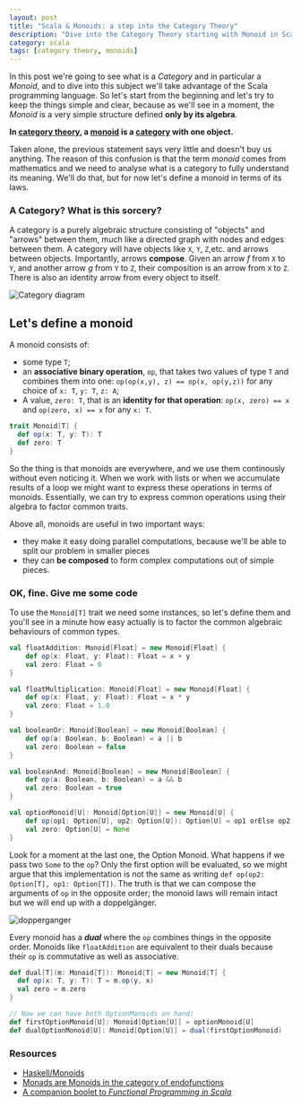 ```yaml
---
layout: post
title: "Scala & Monoids: a step into the Category Theory"
description: "Dive into the Category Theory starting with Monoid in Scala"
category: scala
tags: [category theory, monoids]
---
```


In this post we're going to see what is a *Category* and in particular a *Monoid*, and to dive into this subject we'll take advantage of the Scala programming language. So let's start from the beginning and let's try to keep the things simple and clear, because as we'll see in a moment, the *Monoid* is a very simple structure defined **only by its algebra**.

**In [category theory](http://en.wikipedia.org/wiki/Category_theory), a [monoid](http://en.wikipedia.org/wiki/Monoid_(category_theory)) is a [category](http://en.wikipedia.org/wiki/Category_(mathematics)) with one object.**

Taken alone, the previous statement says very little and doesn't buy us anything. The reason of this confusion is that the term *monoid* comes from mathematics and we need to analyse what is a category to fully understand its meaning. We'll do that, but for now let's define a monoid in terms of its laws.

### A Category? What is this sorcery?

A category is a purely algebraic structure consisting of "objects" and "arrows" between them, much like a directed graph with nodes and edges between them. A category will have objects like `X`, `Y`, `Z`,etc. and arrows between objects. Importantly, arrows **compose**. Given an arrow _f_ from `X` to `Y`, and another arrow _g_ from `Y` to `Z`, their composition is an arrow from `X` to `Z`. There is also an identity arrow from every object to itself.

![Category diagram](https://upload.wikimedia.org/wikipedia/commons/thumb/e/ef/Commutative_diagram_for_morphism.svg/400px-Commutative_diagram_for_morphism.svg.png)


## Let's define a monoid
A monoid consists of:

- some type `T`;
- an **associative binary operation**, `op`, that takes two values of type `T` and combines them into one: `op(op(x,y), z) == op(x, op(y,z))` for any choice of `x: T`, `y: T`, `z: A`;
- A value, `zero: T`, that is an **identity for that operation**: `op(x, zero) == x` and `op(zero, x) == x` for any `x: T`.

```scala
trait Monoid[T] {
  def op(x: T, y: T): T
  def zero: T
}
```
So the thing is that monoids are everywhere, and we use them continously without even noticing it. When we work with lists or when we accumulate results of a loop we might want to express these operations in terms of monoids. Essentially, we can try to express common operations using their algebra to factor common traits. 

Above all, monoids are useful in two important ways:

- they make it easy doing parallel computations, because we'll be able to split our problem in smaller pieces
- they can **be composed** to form complex computations out of simple pieces.

### OK, fine. Give me some code

To use the `Monoid[T]` trait we need some instances, so let's define them and you'll see in a minute how easy actually is to factor the common algebraic behaviours of common types.

```scala
val floatAddition: Monoid[Float] = new Monoid[Float] {
    def op(x: Float, y: Float): Float = x + y
    val zero: Float = 0
}

val floatMultiplication: Monoid[Float] = new Monoid[Float] {
    def op(x: Float, y: Float): Float = x * y
    val zero: Float = 1.0
}

val booleanOr: Monoid[Boolean] = new Monoid[Boolean] {
    def op(a: Boolean, b: Boolean) = a || b
    val zero: Boolean = false
}

val booleanAnd: Monoid[Boolean] = new Monoid[Boolean] {
    def op(a: Boolean, b: Boolean) = a && b
    val zero: Boolean = true
}

val optionMonoid[U]: Monoid[Option[U]] = new Monoid[U] {
    def op(op1: Option[U], op2: Option[U]): Option[U] = op1 orElse op2
    val zero: Option[U] = None
}
```

Look for a moment at the last one, the Option Monoid. What happens if we pass two `Some` to the `op`? Only the first option
will be evaluated, so we might argue that this implementation is not the same as writing `def op(op2: Option[T], op1: Option[T])`. The truth is that we can compose the arguments of `op` in the opposite order; the monoid laws will remain intact but we will end up with a doppelgänger. 

![dopperganger](https://proxy.duckduckgo.com/iu/?u=http%3A%2F%2Fi735.photobucket.com%2Falbums%2Fww358%2FBlackOut0189%2FTwin%2520Peaks%2Fvlcsnap-00004.jpg&f=1)

Every monoid has a **_dual_** where the `op` combines things in the opposite order. Monoids like
 `floatAddition` are equivalent to their duals because their `op` is commutative as well as associative.

```scala
def dual[T](m: Monoid[T]): Monoid[T] = new Monoid[T] {
  def op(x: T, y: T): T = m.op(y, x)
  val zero = m.zero
}

// Now we can have both OptionMonoids on hand:
def firstOptionMonoid[U]: Monoid[Option[U]] = optionMonoid[U]
def dualOptionMonoid[U]: Monoid[Option[U]] = dual(firstOptionMonoid)
```

### Resources

- [Haskell/Monoids](https://en.wikibooks.org/wiki/Haskell/Monoids)
- [Monads are Monoids in the category of endofunctions](https://stackoverflow.com/q/9745994/1977778)
- [A companion boolet to _Functional Programming in Scala_](http://blog.higher-order.com/assets/fpiscompanion.pdf)